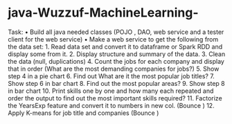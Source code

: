 # java-Wuzzuf-MachineLearning-
Task:  • Build all java needed classes (POJO , DAO, web service and a tester client for the web service) • Make a web service to get the following from the data set: 1. Read data set and convert it to dataframe or Spark RDD and display some from it. 2. Display structure and summary of the data. 3. Clean the data (null, duplications) 4. Count the jobs for each company and display that in order (What are the most demanding companies for jobs?) 5. Show step 4 in a pie chart  6. Find out What are it the most popular job titles?  7. Show step 6 in bar chart  8. Find out the most popular areas? 9. Show step 8 in bar chart  10. Print skills one by one and how many each repeated and order the output to find out the most important skills required? 11. Factorize the YearsExp feature and convert it to numbers in new col. (Bounce ) 12. Apply K-means for job title and companies (Bounce )
